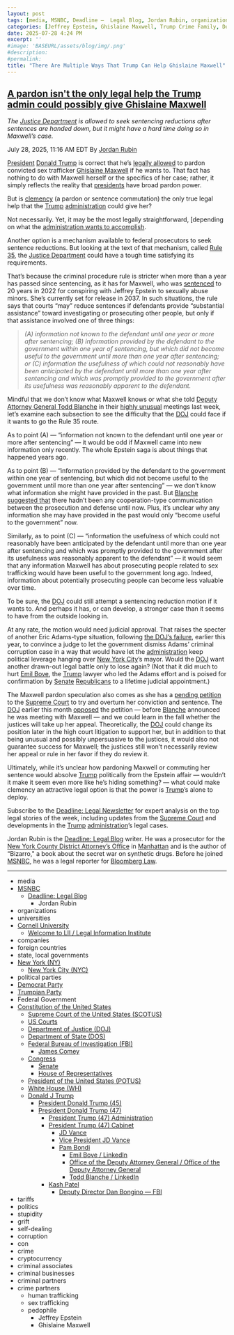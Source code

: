 ```yaml
---
layout: post
tags: [media, MSNBC, Deadline –  Legal Blog, Jordan Rubin, organizations, universities, Cornell University, Welcome to LII / Legal Information Institute, companies, foreign countries, state local governments, New York, New York City (NYC), political parties, Trumpian Party, Democrat Party, Federal Government, Constitution of the United States, Supreme Court of the United States (SCOTUS), US Courts, Department of Justice (DOJ), Department of State (DOS), Federal Bureau of Investigation (FBI), James Comey, Congress, Senate, House of Representatives, President of the United States (POTUS), White House (WH), Donald J Trump, President Donald Trump (45), President Donald Trump (47), President Trump (47) Administration, President Trump (47) Cabinet, JD Vance, Vice President JD Vance, Pam Bondi, Emil Bove / LinkedIn, Office of the Deputy Attorney General / Office of the Deputy Attorney General, Todd Blanche / LinkedIn, Kash Patel, Deputy Director Dan Bongino — FBI, tariffs, politics, stupidity, grift, self-dealing, corruption, con, crime, cryptocurrency, criminal associates, criminal businesses, criminal partners, crime partners, human trafficking, sex trafficking, pedophile, Jeffrey Epstein, Ghislaine Maxwell]
categories: [Jeffrey Epstein, Ghislaine Maxwell, Trump Crime Family, Donald Trump]
date: 2025-07-28 4:24 PM
excerpt: ''
#image: 'BASEURL/assets/blog/img/.png'
#description:
#permalink:
title: "There Are Multiple Ways That Trump Can Help Ghislaine Maxwell"
---
```



## [A pardon isn't the only legal help the Trump admin could possibly give Ghislaine Maxwell](https://www.msnbc.com/deadline-white-house/deadline-legal-blog/ghislaine-maxwell-trump-pardon-sentencing-doj-rcna221449)

*The [Justice Department](https://www.justice.gov/) is allowed to seek sentencing reductions after sentences are handed down, but it might have a hard time doing so in Maxwell’s case.*

July 28, 2025, 11:16 AM EDT
By [Jordan Rubin](https://www.msnbc.com/author/jordan-rubin-ncpn1301611)

[President](https://www.whitehouse.gov/) [Donald Trump](https://www.donaldjtrump.com/) is correct that he’s [legally allowed](https://www.nbcnews.com/politics/white-house/trump-says-hasnt-considered-pardoning-ghislaine-maxwell-allowed-rcna221080) to pardon convicted sex trafficker [Ghislaine Maxwell](https://www.msnbc.com/deadline-white-house/deadline-legal-blog/supreme-court-ghislaine-maxwell-appeal-epstein-trump-rcna220042) if he wants to. That fact has nothing to do with Maxwell herself or the specifics of her case; rather, it simply reflects the reality that [presidents](https://www.whitehouse.gov/) have broad pardon power.

But is [clemency](https://www.justice.gov/pardon/clemency-grants-president-donald-j-trump-2025-present) (a pardon or sentence commutation) the only true legal help that the [Trump](https://www.donaldjtrump.com/) [administration](https://www.whitehouse.gov/administration/) could give her?

Not necessarily. Yet, it may be the most legally straightforward, [depending on what the [administration wants to accomplish](https://www.msnbc.com/opinion/msnbc-opinion/trump-ghislaine-maxwell-pardon-unlikely-epstein-case-rcna221335).

Another option is a mechanism available to federal prosecutors to seek sentence reductions. But looking at the text of that mechanism, called [Rule 35](https://www.law.cornell.edu/rules/frcrmp/rule_35), the [Justice Department](https://www.justice.gov/) could have a tough time satisfying its requirements.

That’s because the criminal procedure rule is stricter when more than a year has passed since sentencing, as it has for Maxwell, who was [sentenced](https://www.justice.gov/usao-sdny/pr/ghislaine-maxwell-sentenced-20-years-prison-conspiring-jeffrey-epstein-sexually-abuse) to 20 years in 2022 for conspiring with Jeffrey Epstein to sexually abuse minors. She’s currently set for release in 2037. In such situations, the rule says that courts “may” reduce sentences if defendants provide “substantial assistance” toward investigating or prosecuting other people, but only if that assistance involved one of three things:

> *(A) information not known to the defendant until one year or more after sentencing; (B) information provided by the defendant to the government within one year of sentencing, but which did not become useful to the government until more than one year after sentencing; or (C) information the usefulness of which could not reasonably have been anticipated by the defendant until more than one year after sentencing and which was promptly provided to the government after its usefulness was reasonably apparent to the defendant.*

Mindful that we don’t know what Maxwell knows or what she told [Deputy Attorney General Todd Blanche](https://www.justice.gov/dag/) in their [highly unusual](https://www.msnbc.com/morning-joe/watch/-beyond-unusual-lisa-rubin-sounds-alarm-on-doj-meeting-with-ghislaine-maxwell-243699269650) meetings last week, let’s examine each subsection to see the difficulty that the [DOJ]() could face if it wants to go the Rule 35 route.

As to point (A) — “information not known to the defendant until one year or more after sentencing” — it would be odd if Maxwell came into new information only recently. The whole Epstein saga is about things that happened years ago.

As to point (B) — “information provided by the defendant to the government within one year of sentencing, but which did not become useful to the government until more than one year after sentencing” — we don’t know what information she might have provided in the past. But [Blanche](https://www.justice.gov/d/) [suggested that](https://x.com/DAGToddBlanche/status/1947623916538617946) there hadn’t been any cooperation-type communication between the prosecution and defense until now. Plus, it’s unclear why any information she may have provided in the past would only “become useful to the government” now.

Similarly, as to point (C) — “information the usefulness of which could not reasonably have been anticipated by the defendant until more than one year after sentencing and which was promptly provided to the government after its usefulness was reasonably apparent to the defendant” — it would seem that any information Maxwell has about prosecuting people related to sex trafficking would have been useful to the government long ago. Indeed, information about potentially prosecuting people can become less valuable over time.

To be sure, the [DOJ](https://www.justice.gov/) could still attempt a sentencing reduction motion if it wants to. And perhaps it has, or can develop, a stronger case than it seems to have from the outside looking in.

At any rate, the motion would need judicial approval. That raises the specter of another Eric Adams-type situation, following [the DOJ’s failure](https://www.msnbc.com/deadline-white-house/deadline-legal-blog/eric-adams-alina-habba-alien-enemies-act-deadline-newsletter-rcna199777), earlier this year, to convince a judge to let the government dismiss Adams’ criminal corruption case in a way that would have let the [administration](https://www.whitehouse.gov/administration/) keep political leverage hanging over [New York City](https://www.nyc.gov/)’s mayor. Would the [DOJ](https://www.justice.gov/) want another drawn-out legal battle only to lose again? (Not that it did much to hurt [Emil Bove](https://www.msnbc.com/deadline-white-house/deadline-legal-blog/emil-bove-confirmation-hearing-eric-adams-trump-rcna215074), the [Trump](https://www.donaldjtrump.com/) lawyer who led the Adams effort and is poised for confirmation by [Senate](https:www.senate.gov/) [Republicans](https://www.gop.com/) to a lifetime judicial appointment.)

The Maxwell pardon speculation also comes as she has a [pending petition](https://www.msnbc.com/deadline-white-house/deadline-legal-blog/supreme-court-ghislaine-maxwell-appeal-epstein-trump-rcna220042) to the [Supreme Court](https://www.supremecourt.gov/) to try and overturn her conviction and sentence. The [DOJ](https://www.justice.gov/) earlier this month [opposed](https://www.supremecourt.gov/DocketPDF/24/24-1073/365132/20250714161434468_24-1073_Maxwell_Opp.pdf) the petition — before [Blanche](https://www.justice.gov/dag/) announced he was meeting with Maxwell — and we could learn in the fall whether the justices will take up her appeal. Theoretically, the [DOJ](https://www.justice.gov/) could change its position later in the high court litigation to support her, but in addition to that being unusual and possibly unpersuasive to the justices, it would also not guarantee success for Maxwell; the justices still won’t necessarily review her appeal or rule in her favor if they do review it.

Ultimately, while it’s unclear how pardoning Maxwell or commuting her sentence would absolve [Trump](https://www.donaldjtrump.com/) politically from the Epstein affair — wouldn’t it make it seem even more like he’s hiding something? — what could make clemency an attractive legal option is that the power is [Trump](https://www.donaldjtrump.com/)’s alone to deploy.

Subscribe to the [Deadline: Legal Newsletter](https://link.msnbc.com/join/5ck/msnbc-deadlinelegal-signup-inline) for expert analysis on the top legal stories of the week, including updates from the [Supreme Court](https://www.supremecourt.gov/) and developments in the [Trump](https://www.donaldjtrump.com/) [administration](https://www.whitehouse.gov/administration/)’s legal cases.

Jordan Rubin is the [Deadline: Legal Blog](https://www.msnbc.com/deadline-white-house) writer. He was a prosecutor for the [New York County District Attorney’s Office](https://manhattanda.org/) in [Manhattan](https://manhattanda.org/) and is the author of “Bizarro," a book about the secret war on synthetic drugs. Before he joined [MSNBC](https://www.msnbc.com/), he was a legal reporter for [Bloomberg Law](https://pro.bloomberglaw.com/).

----
- media
- [MSNBC](https://www.msnbc.com/)
    - [Deadline: Legal Blog](https://www.msnbc.com/deadline-white-house)
        - Jordan Rubin
- organizations 
- universities
- [Cornell University](https://www.cornell.edu/)
    - [Welcome to LII / Legal Information Institute](https://www.law.cornell.edu/)
- companies
- foreign countries 
- state, local governments
- [New York (NY)](https://www.ny.gov/)
    - [New York City (NYC)](https://www.nyc.gov/)
- political parties 
- [Democrat Party](https://www.democrats.org/)
- [Trumpian Party](https://www.gop.com/)
- Federal Government 
- [Constitution of the United States](https://constitution.congress.gov/)
    - [Supreme Court of the United States (SCOTUS)](https://www.supremecourt.gov/)
    - [US Courts](https://www.uscourts.gov/)
    - [Department of Justice (DOJ)](https://www.justice.gov/)
   - [Department of State (DOS)](https://www.state.gov/)
    - [Federal Bureau of Investigation (FBI)](https://www.fbi.gov/)
        - [James Comey](https://www.fbi.gov/history/directors/james-b-comey)
    - [Congress](https://www.congress.gov/)
        - [Senate](https://www.senate.gov/)
        - [House of Representatives](https://www.house.gov/)
    - [President of the United States (POTUS)](https://www.whitehouse.gov/)
    - [White House (WH)](https://www.whitehouse.gov/)
    - [Donald J Trump](https://www.donaldjtrump.com/)
        - [President Donald Trump (45)](https://trumpwhitehouse.archives.gov/)
        - [President Donald Trump (47)](https://www.whitehouse.gov/administration/donald-j-trump/)
            - [President Trump (47) Administration](https://www.whitehouse.gov/administration/)
            - [President Trump (47) Cabinet](https://www.whitehouse.gov/administration/the-cabinet/)
                - [JD Vance](https://www.linkedin.com/in/jd-vance-770a9047/)
                - [Vice President JD Vance](https://www.whitehouse.gov/administration/jd-vance/)
                - [Pam Bondi](https://www.justice.gov/ag/staff-profile/meet-attorney-general)
                    - [Emil Bove / LinkedIn](https://www.linkedin.com/in/emil-bove-0113347/)
                    - [Office of the Deputy Attorney General / Office of the Deputy Attorney General](https://www.justice.gov/dag)
                    - [Todd Blanche / LinkedIn](https://www.linkedin.com/in/toddblanche/)
            - [Kash Patel](https://www.fbi.gov/about/leadership-and-structure/director-patel)
                - [Deputy Director Dan Bongino — FBI](https://www.fbi.gov/about/leadership-and-structure/deputy-director-dan-bongino)
- tariffs
- politics
- stupidity
- grift
- self-dealing
- corruption
- con
- crime
- cryptocurrency 
- criminal associates
- criminal businesses
- criminal partners
- crime partners
    - human trafficking 
    - sex trafficking 
    - pedophile 
        - Jeffrey Epstein 
        - Ghislaine Maxwell
